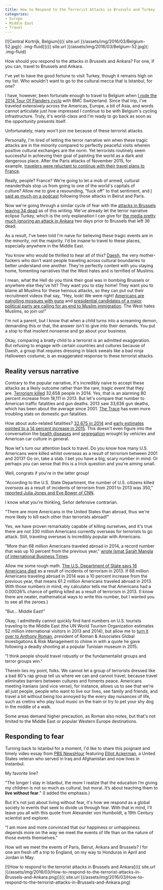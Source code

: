 ```yaml
---
title: How to Respond to the Terrorist Attacks in Brussels and Turkey
categories:
- Europe
- Middle East
- Travel
---
```


[![Central Kortrijk, Belgium]({{ site.url }}/assets/img/2016/03/Belgium-52.jpg){: .img-fluid}]({{ site.url }}/assets/img/2016/03/Belgium-52.jpg){: .img-fluid}

How should you respond to the attacks in Brussels and Ankara? For one, if you can, travel to Brussels and Ankara.<!-- more -->

I've yet to have the good fortune to visit Turkey, though it remains high on my list. Who wouldn't want to go to the cultural mecca that is Istanbul, for one?

I have, however, been fortunate enough to travel to Belgium when [I rode the 2014 Tour Of Flanders cyclo](https://withoutapath.com/belgium-tour-of-flanders/) with BMC Switzerland. Since that trip, I've traveled extensively across the Americas, Europe, a bit of Asia, and words cannot articulate just how impressed I continue to be with Belgium's cycling infrastructure. Truly, it's world-class and I'm ready to go back as soon as the opportunity presents itself.

Unfortunately, many won't join me because of these terrorist attacks.

Personally, I'm tired of letting the terror narrative win when these tragic attacks are in the minority compared to perfectly peaceful visits wherein positive cultural exchanges are the norm. Yet terrorists routinely seem successful in achieving their goal of painting the world as a dark and dangerous place. After the Paris attacks of November 2015, for example, [travelers were reluctant to continue with their travel plans to France](http://www.usatoday.com/story/travel/2015/11/16/paris-attacks-dampen-travel-/75879358/).

Really, people? France? We're going to let a mob of armed, cultural neanderthals stop us from going to one of the world's capitals of culture? Allow me to give a resounding, "fuck off" to that sentiment, and [I said as much on a podcast](https://withoutapath.com/gary-arndt-travel-photography/) following those attacks in Beirut and Paris.

Now we're going through a similar cycle of fear with the [attacks in Brussels leaving 34 dead](http://abcnews.go.com/International/wireStory/latest-death-reported-brussels-airport-37832109) as of this writing. We've already let the terror narrative eclipse Turkey, which is the only explanation I can give for [the media pretty much ignoring an attack in Ankara](http://usuncut.com/world/brussels-media-ankara-turkey/) two days prior to Brussels that left 36 dead.

As a result, I've been told I'm naive for believing these tragic events are in the minority, not the majority. I'd be insane to travel to these places, especially anywhere in the Middle East.

You know who would be thrilled to hear all of this? [Daesh](http://indy100.independent.co.uk/article/why-isis-will-hate-it-if-we-start-calling-them-daesh--bkC822p_zl), the very mother-fuckers who don't want people traveling across cultural boundaries to better understand one another. They're perfectly content with you staying home, fomenting narratives that the West hates and is terrified of Muslims.

I mean, what the Hell do you think their goal was in bombing Brussels or anywhere else they've hit? They want you to stay home! They want you to blame all Muslims for these heinous attacks, so they can put out their recruitment videos that say, "Hey, look! We were right! [Americans are patrolling mosques with guns](http://www.chicagotribune.com/news/nationworld/ct-protests-toward-muslim-americans-20151211-story.html) and [presidential candidates of a major political party are calling for an end to Muslim immigration](http://www.thewrap.com/donald-trump-doubles-down-on-muslim-ban-after-attacks-in-disaster-city-brussels-video/). The West hates Muslims, so join us!"

I'm not a parent, but I know that when a child turns into a screaming demon, demanding this or that, the answer isn't to give into their demands. You put a stop to that insolent nonsense and go about your business.

Okay, comparing a bratty child to a terrorist is an admitted exaggeration. But refusing to engage with certain countries and cultures because of Daesh, a group that requires dressing in black sweats like a bad ninja Halloween costume, is an exaggerated response to these terrorist attacks.

## Reality versus narrative

Contrary to the popular narrative, it's incredibly naive to accept these attacks as a likely outcome rather than the rare, tragic event that they are. [Terrorism killed](http://www.prnewswire.com/news-releases/2015-global-terrorism-index-deaths-from-terrorism-increased-80-last-year-to-the-highest-level-ever-global-economic-cost-of-terrorism-reached-all-time-high-at-us529-billion-550766811.html) 32,658 people in 2014. Yes, that is an alarming 80 percent increase from 18,111 in 2013. But let's compare that number to American traffic fatalities and gun deaths. 2013 saw 33,636 gun deaths, which has been about the average since 2001. [The Trace](http://www.thetrace.org/2015/12/gun-violence-stats-2015/) has even more troubling stats on domestic gun fatalities.

How about auto-related fatalities? [32,675 in 2014](http://www.nhtsa.gov/About+NHTSA/Press+Releases/2015/2014-traffic-deaths-drop-but-2015-trending-higher) and [early estimates pointed to a 14 percent increase in 2015](http://money.cnn.com/2015/08/17/autos/traffic-fatalities-up-2015/). This doesn't even figure into the conversation the [health diseases](http://www.ehhi.org/reports/exhaust/summary.shtml) and [segregation](https://www.washingtonpost.com/news/wonk/wp/2015/07/16/how-railroads-highways-and-other-man-made-lines-racially-divide-americas-cities/) wrought by vehicles and American car culture in general.

Now let's turn our attention back to travel. Do you know how many U.S. Americans were killed whilst overseas as a result of terrorism between 2001 and 2013? Go on, take a stab. I bet you have a big, scary number in mind. Or perhaps you can sense that this is a trick question and you're aiming small.

Well, congrats if you're in the latter group!

"According to the U.S. State Department, the number of U.S. citizens killed _overseas_ as a result of incidents of terrorism from 2001 to 2013 was 350," [reported Julia Jones and Eve Bower of CNN](http://www.cnn.com/2015/10/02/us/oregon-shooting-terrorism-gun-violence/).

I know what you're thinking, Señor defensive contrarian.

"There are more Americans in the United States than abroad, thus we're more likely to kill each other than terrorists abroad!"

Yes, we have proven remarkably capable of killing ourselves, and it's true there are not 330 million Americans currently overseas for terrorists to go attack. Still, traveling overseas is incredibly popular with Americans.

"More than 68 million Americans traveled abroad in 2014, a record number that was up 10 percent from the previous year," [wrote Ismat Sarah Mangla of International Business Times](http://www.ibtimes.com/americans-traveled-abroad-record-numbers-2014-1826816).

Allow me some rough math. [The U.S. Department of State says 16 Americans died](http://www.state.gov/j/ct/rls/crt/2013/224833.htm) as a result of incidents of terrorism in 2013. If 68 million Americans traveling abroad in 2014 was a 10 percent increase from the previous year, that means 61.2 million Americans traveled abroad in 2013. With those numbers in mind, my calculator tells me that Americans had a 0.00026% chance of getting killed as a result of terrorism in 2013. (I know there are neater, mathematical ways to write this number, but I wanted you to see all the zeroes.)

"But... Middle East!"

Okay, I admittedly cannot quickly find hard numbers on U.S. tourists traveling to the Middle East (the UN World Tourism Organization estimates 52 million international visitors in 2013 and 2014), but allow me to [turn it over to Anthony Roman](http://www.usatoday.com/story/news/2015/03/18/middle-east-travel-after-tunisia-museum-shooting/24961859/), president of Roman & Associates Global Investigations & Risk Management to chime in with a quote he gave following a deadly shooting at a popular Tunisian museum in 2015.

"I think people should travel robustly or the fundamentalist groups and terror groups win."

Therein lies my point, folks. We cannot let a group of terrorists dressed like a bad 80's rap group tell us where we can and cannot travel, because travel eliminates barriers between cultures and foments peace. Americans meeting Iranians (and vice verse), for instance, allows us to see that we're all just people, people who want to live our lives, see family and friends, and travel a bit without being too annoyed by the every day nuisances of life, such as cretins who play loud music on the train or try to pet your shy dog in the middle of a walk.

Some areas demand higher precaution, as Roman also notes, but that's not limited to the Middle East or popular Western Europe destinations.

## Responding to fear

Turning back to Istanbul for a moment, I'd like to share this poignant and timely video essay from [PBS NewsHour](http://www.pbs.org/newshour/bb/the-choice-of-fear-in-a-city-targeted-by-terrorists/) featuring [Elliot Ackerman](https://twitter.com/elliotackerman), a United States veteran who served in Iraq and Afghanistan and now lives in Instanbul.

My favorite line?

"The longer I stay in Istanbul, the more I realize that the education I’m giving my children is not so much as cultural, but moral. It’s about teaching them to **live without fear**." (I added the emphasis.)

But it's not just about living without fear, it's how we respond as a global society to events that seek to divide us through fear. With that in mind, I'll leave you all with this quote from Alexander von Humboldt, a 19th Century scientist and explorer.

“I am more and more convinced that our happiness or unhappiness depends more on the way we meet the events of life than on the nature of those events themselves."

How will we meet the events of Paris, Beirut, Ankara and Brussels? I for one am fresh off a trip to England, on my way to Honduras in April and Jordan in May.

[![How to respond to the terrorist attacks in Brussels and Ankara]({{ site.url }}/assets/img/2016/03/How-to-respond-to-the-terrorist-attacks-in-Brussels-and-Ankara.png)]({{ site.url }}/assets/img/2016/03/How-to-respond-to-the-terrorist-attacks-in-Brussels-and-Ankara.png)
